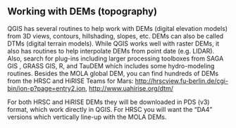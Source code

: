 ## Working with DEMs (topography)
QGIS has several routines to help work with DEMs (digital elevation models) from 3D views, contours, hillshading, slopes, etc. DEMs can also be called DTMs (digital terrain models). While QGIS works well with raster DEMs, it also has routines to help interpolate DEMs from point date (e.g. LIDAR). Also, search for plug-ins including larger processing toolboxes from SAGA GIS , GRASS GIS, R, and TauDEM which includes some hydro-modeling routines.
Besides the MOLA global DEM, you can find hundreds of DEMs from the HRSC and HiRISE Teams for Mars: http://hrscview.fu-berlin.de/cgi-bin/ion-p?page=entry2.ion, http://www.uahirise.org/dtm/

For both HRSC and HiRISE DEMs they will be downloaded in PDS (v3) format, which work directly in QGIS. For HRSC you will want the “DA4” versions which vertically line-up with the MOLA DEMs.

